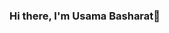 ### Hi there, I'm Usama Basharat👋

<!--
**usamabasharat123/usamabasharat123** is a ✨ _special_ ✨ repository because its `README.md` (this file) appears on your GitHub profile.

###I am a computer programmer and Web Developer

- 🔭 I’m currently working on ...
- 🌱 I’m currently learning ...
- 👯 I’m looking to collaborate on ...
- 🤔 I’m looking for help with ...
- 💬 Ask me about ...
- 📫 How to reach me: ...
- 😄 Pronouns: ...
- ⚡ Fun fact: ...
-->
